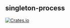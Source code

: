 ## singleton-process

[![Crates.io](https://img.shields.io/crates/v/singleton-process.svg)](https://crates.io/crates/singleton-process)

